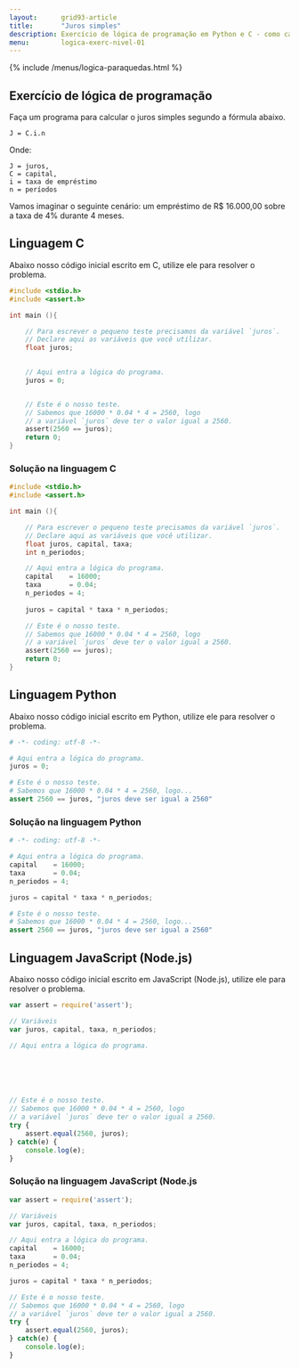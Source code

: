 ```yaml
---
layout:      grid93-article
title:       "Juros simples"
description: Exercício de lógica de programação em Python e C - como calcular o juros simples.
menu:        logica-exerc-nivel-01
---
```


{% include /menus/logica-paraquedas.html %}

Exercício de lógica de programação
---

Faça um programa para calcular o juros simples segundo a fórmula abaixo.

    J = C.i.n

Onde:

    J = juros,
    C = capital,
    i = taxa de empréstimo
    n = períodos

Vamos imaginar o seguinte cenário: um empréstimo de R$ 16.000,00 sobre a taxa de 4% durante 4 meses.



Linguagem C
---

Abaixo nosso código inicial escrito em C, utilize ele para resolver o problema.

```c
#include <stdio.h>
#include <assert.h>

int main (){

    // Para escrever o pequeno teste precisamos da variável `juros`.
    // Declare aqui as variáveis que você utilizar.
	float juros;
	

    // Aqui entra a lógica do programa.
	juros = 0;


    // Este é o nosso teste.
    // Sabemos que 16000 * 0.04 * 4 = 2560, logo
    // a variável `juros` deve ter o valor igual a 2560.
	assert(2560 == juros);
	return 0;
}
```

### Solução na linguagem C

```c
#include <stdio.h>
#include <assert.h>

int main (){

    // Para escrever o pequeno teste precisamos da variável `juros`.
    // Declare aqui as variáveis que você utilizar.
	float juros, capital, taxa;
	int n_periodos;	

    // Aqui entra a lógica do programa.
	capital    = 16000;
	taxa       = 0.04;
	n_periodos = 4;
	
	juros = capital * taxa * n_periodos;

    // Este é o nosso teste.
    // Sabemos que 16000 * 0.04 * 4 = 2560, logo
    // a variável `juros` deve ter o valor igual a 2560.
	assert(2560 == juros);
	return 0;
}
```


Linguagem Python
---

Abaixo nosso código inicial escrito em Python, utilize ele para resolver o problema.

```python
# -*- coding: utf-8 -*-

# Aqui entra a lógica do programa.
juros = 0;

# Este é o nosso teste.
# Sabemos que 16000 * 0.04 * 4 = 2560, logo...
assert 2560 == juros, "juros deve ser igual a 2560"
```

### Solução na linguagem Python

```python
# -*- coding: utf-8 -*-

# Aqui entra a lógica do programa.
capital    = 16000;
taxa       = 0.04;
n_periodos = 4;

juros = capital * taxa * n_periodos;

# Este é o nosso teste.
# Sabemos que 16000 * 0.04 * 4 = 2560, logo...
assert 2560 == juros, "juros deve ser igual a 2560"
```


Linguagem JavaScript (Node.js)
---

Abaixo nosso código inicial escrito em JavaScript (Node.js), utilize ele para resolver o problema.


```javascript
var assert = require('assert');

// Variáveis
var juros, capital, taxa, n_periodos; 

// Aqui entra a lógica do programa.






// Este é o nosso teste.
// Sabemos que 16000 * 0.04 * 4 = 2560, logo
// a variável `juros` deve ter o valor igual a 2560.
try {
    assert.equal(2560, juros);
} catch(e) {
    console.log(e);
}

```


### Solução na linguagem JavaScript (Node.js


```javascript
var assert = require('assert');

// Variáveis
var juros, capital, taxa, n_periodos; 

// Aqui entra a lógica do programa.
capital    = 16000;
taxa       = 0.04;
n_periodos = 4;

juros = capital * taxa * n_periodos;

// Este é o nosso teste.
// Sabemos que 16000 * 0.04 * 4 = 2560, logo
// a variável `juros` deve ter o valor igual a 2560.
try {
    assert.equal(2560, juros);
} catch(e) {
    console.log(e);
}

```